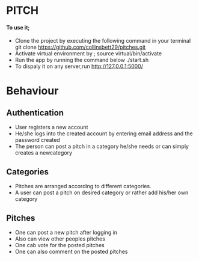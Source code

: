 # PITCH
#### To use it;
* Clone the project by executing the following command in your terminal
          git clone https://github.com/collinsbett29/pitches.git
* Activate virtual environment by ;
          source virtual/bin/activate
* Run the app by running the command below
          ./start.sh
* To dispaly it on any server,run
           http://127.0.0.1:5000/

# Behaviour
## Authentication
- User registers a new account
- He/she logs into the created account by entering email address and the password created
- The person can post a pitch in a category he/she needs or can simply creates a newcategory

## Categories
- Pitches are arranged according to different categories.
- A user can post a pitch on desired category or rather add his/her own category
 
## Pitches
- One can post a new pitch after logging in
- Also can view other peoples pitches
- One cab vote for the posted pitches
- One can also comment on the posted pitches 